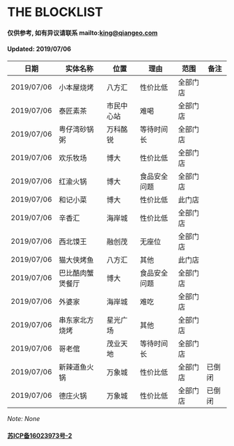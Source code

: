 # THE BLOCKLIST
#### 仅供参考, 如有异议请联系 mailto:king@qiangeo.com
#### Updated: 2019/07/06

日期 | 实体名称 | 位置 | 理由 | 范围 | 备注
------------ | ------------- | ------------- | ------------- | ------------- | -------------
2019/07/06 | 小本屋烧烤 | 八方汇 | 性价比低 | 全部门店 |
2019/07/06 | 泰匠素茶 | 市民中心站 | 难喝 | 全部门店 |
2019/07/06 | 粤仔湾砂锅粥 | 万科酩锐 | 等待时间长 | 全部门店 |
2019/07/06 | 欢乐牧场 | 博大 | 性价比低 | 全部门店 |
2019/07/06 | 红渝火锅 | 博大 | 食品安全问题 | 全部门店 |
2019/07/06 | 和记小菜 | 博大 | 性价比低 | 此门店 |
2019/07/06 | 辛香汇 | 海岸城 | 性价比低 | 全部门店 |
2019/07/06 | 西北馍王 | 融创茂 |无座位 | 全部门店 |
2019/07/06 | 猫大侠烤鱼 | 八方汇 | 其他 | 此门店 |
2019/07/06 | 巴比酷肉蟹煲餐厅 | 博大 | 食品安全问题 | 全部门店 |
2019/07/06 | 外婆家 | 海岸城 | 难吃 | 全部门店 |
2019/07/06 | 串东家北方烧烤 | 星光广场 | 其他 | 全部门店 |
2019/07/06 | 哥老倌 | 茂业天地 | 等待时间长 | 全部门店 |
2019/07/06 | 新辣道鱼火锅 | 万象城 | 性价比低 | 全部门店 | 已倒闭
2019/07/06 | 德庄火锅 | 万象城 | 性价比低 | 全部门店 | 已倒闭

*Note: None*
#### [苏ICP备16023973号-2](http://beian.miit.gov.cn)